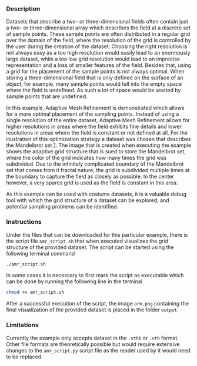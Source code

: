 ### Description ###
Datasets that describe a two- or three-dimensional fields often contain just a two- or three-dimensional array which describes the field at a discrete set of sample points.
These sample points are often distributed in a regular grid over the domain of the field, where the resolution of the grid is controlled by the user during the creation of the dataset.
Choosing the right resolution is not always easy as a too high resolution would easily lead to an enormously large dataset, while a too low grid resolution would lead to an imprecise representation and a loss of smaller features of the field.
Besides that, using a grid for the placement of the sample points is not always optimal.
When storing a three-dimensional field that is only defined on the surface of an object, for example, many sample points would fall into the empty space where the field is undefined.
As such a lot of space would be wasted by sample points that are undefined.

In this example, Adaptive Mesh Refinement is demonstrated which allows for a more optimal placement of the sampling points.
Instead of using a single resolution of the entire dataset, Adaptive Mesh Refinement allows for higher resolutions in areas where the field exhibits fine details and lower resolutions in areas where the field is constant or not defined at all.
For the illustration of this optimization strategy a dataset was chosen that describes the Mandelbrot set [1](#reference_dataset).
The image that is created when executing the example shows the adaptive grid structure that is sued to store the Mandelbrot set, where the color of the grid indicates how many times the grid was subdivided.
Due to the infinitely complicated boundary of the Mandelbrot set that comes from it fractal nature, the grid is subdivided multiple times at the boundary to capture the field as closely as possible.
In the center however, a very spares grid is used as the field is constant in this area.

As this example can be used with costume datasets, it is a valuable debug tool with which the grid structure of a dataset can be explored, and potential sampling problems can be identified.

### Instructions ###
Under the files that can be downloaded for this particular example, there is the script file `amr_script.sh` that when executed visualizes the grid structure of the provided dataset. 
The script can be started using the following terminal command
```bash
./amr_script.sh
```
In some cases it is necessary to first mark the script as executable which can be done by running the following line in the terminal
```bash
chmod +x amr_script.sh
```
After a successful execution of the script, the image `arm.png` containing the final visualization of the provided dataset is placed in the folder `output`. 

### Limitations ###
Currently the example only accepts dataset in the `.vthb` or `.vth` format.
Other file formats are theoretically possible but would require extensive changes to the `amr_script.py` script file as the reader used by it would need to be replaced.
